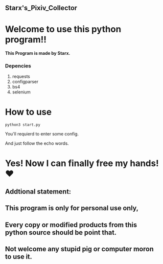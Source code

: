 ## Starx's_Pixiv_Collector
# Welcome to use this python program!!
#### This Program is made by Starx.
### Depencies
  1. requests
  2. configparser
  3. bs4
  4. selenium
# How to use 
  ```
  python3 start.py
  ```
You'll requierd to enter some config.

And just follow the echo words.


# Yes! Now I can finally free my hands!❤
## Addtional statement:
## This program is only for personal use only,
## Every copy or modified products from this python source should be point that.
## Not welcome any stupid pig or computer moron to use it.

